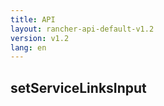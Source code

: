 ```yaml
---
title: API
layout: rancher-api-default-v1.2
version: v1.2
lang: en
---
```


## setServiceLinksInput





